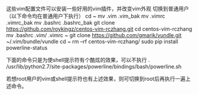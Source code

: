 这些vim配置文件可以安装一些好用的vim插件，并改变vim外观
切换到普通用户（以下命令均在普通用户下执行）
cd ~
mv .vim .vim_bak
mv .vimrc .vimrc_bak
mv .bashrc .bashrc_bak
git clone https://github.com/roykingz/centos-vim-rczhang.git
cd centos-vim-rczhang
mv .bashrc .vim/ .vimrc ~
git clone https://github.com/gmarik/vundle.git ~/.vim/bundle/vundle
cd ~
rm –rf centos-vim-rczhang/
sudo pip install powerline-status


下面的命令只是为使shell提示符有个酷炫的效果，可以不执行
. /usr/lib/python2.7/site-packages/powerline/bindings/bash/powerline.sh

若想root用户的vim或shell提示符也有上述效果，则可切换到root后再执行一遍上述命令。
